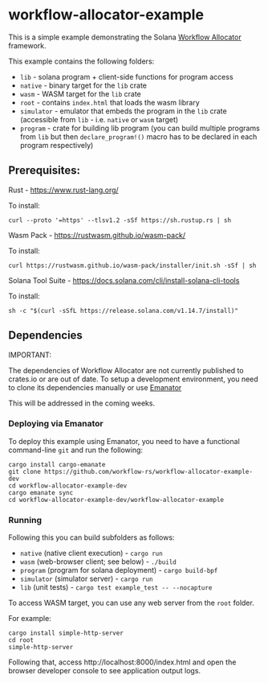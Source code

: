 # workflow-allocator-example

This is a simple example demonstrating the Solana [Workflow Allocator](https://github.com/workflow-rs/workflow-allocator) framework.

This example contains the following folders:

* `lib` - solana program + client-side functions for program access
* `native` - binary target for the `lib` crate
* `wasm` - WASM target for the `lib` crate
* `root` - contains `index.html` that loads the wasm library
* `simulator` - emulator that embeds the program in the `lib` crate (accessible from `lib` - i.e. `native` or `wasm` target)
* `program` - crate for building lib program (you can build multiple programs from `lib` but then `declare_program!()` macro has to be declared in each program respectively)


## Prerequisites:

Rust - https://www.rust-lang.org/

To install:
```
curl --proto '=https' --tlsv1.2 -sSf https://sh.rustup.rs | sh
```

Wasm Pack - https://rustwasm.github.io/wasm-pack/

To install:
```
curl https://rustwasm.github.io/wasm-pack/installer/init.sh -sSf | sh
```

Solana Tool Suite - https://docs.solana.com/cli/install-solana-cli-tools

To install:
```
sh -c "$(curl -sSfL https://release.solana.com/v1.14.7/install)"
```

## Dependencies

IMPORTANT:

The dependencies of Workflow Allocator are not currently published to crates.io or are
out of date.  To setup a development environment, you need to clone its dependencies
manually or use [Emanator](https://github.com/aspectron/cargo-emanate)

This will be addressed in the coming weeks.

### Deploying via Emanator

To deploy this example using Emanator, you need to have a functional command-line `git` and run the following:

```
cargo install cargo-emanate
git clone https://github.com/workflow-rs/workflow-allocator-example-dev
cd workflow-allocator-example-dev
cargo emanate sync
cd workflow-allocator-example-dev/workflow-allocator-example
```

### Running

Following this you can build subfolders as follows:
* `native` (native client execution) - `cargo run`
* `wasm` (web-browser client; see below) - `./build`
* `program` (program for solana deployment) - `cargo build-bpf`
* `simulator` (simulator server) - `cargo run`
* `lib` (unit tests) - `cargo test example_test -- --nocapture`

To access WASM target, you can use any web server from the `root` folder.

For example:
```
cargo install simple-http-server
cd root
simple-http-server
```
Following that, access http://localhost:8000/index.html and open the browser developer console to see application output logs.
